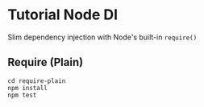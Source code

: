 # Tutorial Node DI
Slim dependency injection with Node's built-in `require()`

## Require (Plain)

```
cd require-plain
npm install
npm test
```
